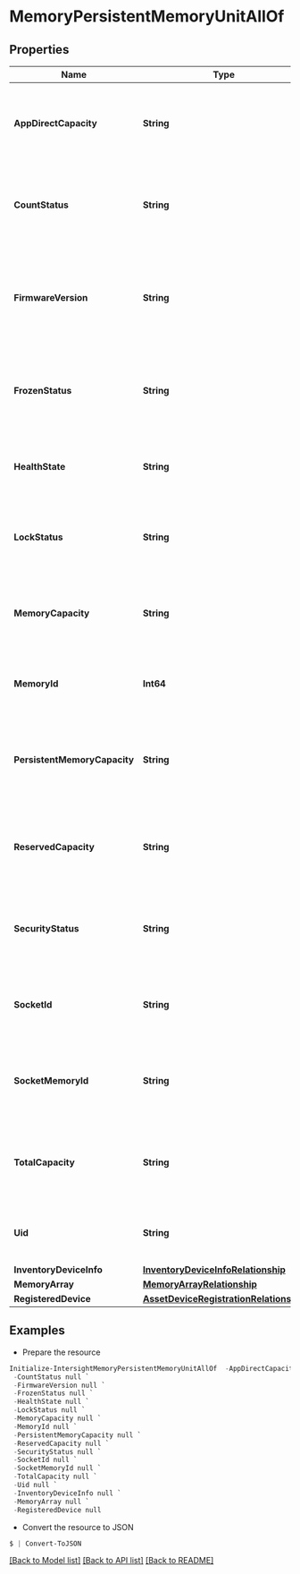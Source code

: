 # MemoryPersistentMemoryUnitAllOf
## Properties

Name | Type | Description | Notes
------------ | ------------- | ------------- | -------------
**AppDirectCapacity** | **String** | AppDirect capacity in GiB of the Persistent Memory Module on a server. | [optional] [readonly] 
**CountStatus** | **String** | Count status of the Persistent Memory Module on a server. | [optional] [readonly] 
**FirmwareVersion** | **String** | Firmware version of the firware running on the Persistent Memory Module on a server. | [optional] [readonly] 
**FrozenStatus** | **String** | Frozen status of the Persistent Memory Module on a server. | [optional] [readonly] 
**HealthState** | **String** | Health state of the Persistent Memory Module on a server. | [optional] [readonly] 
**LockStatus** | **String** | Lock status of the Persistent Memory Module on a server. | [optional] [readonly] 
**MemoryCapacity** | **String** | Memory capacity in GiB of the Persistent Memory Module on a server. | [optional] [readonly] 
**MemoryId** | **Int64** | ID of the Persistent Memory Module on a server. | [optional] [readonly] 
**PersistentMemoryCapacity** | **String** | Persistent Memory capacity in GiB of the Persistent Memory Module on a server. | [optional] [readonly] 
**ReservedCapacity** | **String** | Reserved capacity in GiB of the Persistent Memory Module on a server. | [optional] [readonly] 
**SecurityStatus** | **String** | Security status of the Persistent Memory Module on a server. | [optional] [readonly] 
**SocketId** | **String** | Socket ID of the Persistent Memory Module on a server. | [optional] [readonly] 
**SocketMemoryId** | **String** | Socket Memory ID of the Persistent Memory Module on a server. | [optional] [readonly] 
**TotalCapacity** | **String** | Total capacity in GiB of the Persistent Memory Module on a server. | [optional] [readonly] 
**Uid** | **String** | UID of the Persistent Memory Module on a server. | [optional] [readonly] 
**InventoryDeviceInfo** | [**InventoryDeviceInfoRelationship**](InventoryDeviceInfoRelationship.md) |  | [optional] 
**MemoryArray** | [**MemoryArrayRelationship**](MemoryArrayRelationship.md) |  | [optional] 
**RegisteredDevice** | [**AssetDeviceRegistrationRelationship**](AssetDeviceRegistrationRelationship.md) |  | [optional] 

## Examples

- Prepare the resource
```powershell
Initialize-IntersightMemoryPersistentMemoryUnitAllOf  -AppDirectCapacity null `
 -CountStatus null `
 -FirmwareVersion null `
 -FrozenStatus null `
 -HealthState null `
 -LockStatus null `
 -MemoryCapacity null `
 -MemoryId null `
 -PersistentMemoryCapacity null `
 -ReservedCapacity null `
 -SecurityStatus null `
 -SocketId null `
 -SocketMemoryId null `
 -TotalCapacity null `
 -Uid null `
 -InventoryDeviceInfo null `
 -MemoryArray null `
 -RegisteredDevice null
```

- Convert the resource to JSON
```powershell
$ | Convert-ToJSON
```

[[Back to Model list]](../README.md#documentation-for-models) [[Back to API list]](../README.md#documentation-for-api-endpoints) [[Back to README]](../README.md)

